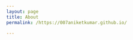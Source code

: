 ```yaml
---
layout: page
title: About
permalink: /https://007aniketkumar.github.io/

---
```

<!--<a href= "https://007aniketkumar.github.io">about</a>-->
